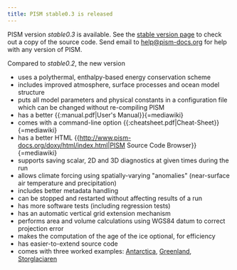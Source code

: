 ```yaml
---
title: PISM stable0.3 is released
---
```


PISM version *stable0.3* is available. See the [stable version
page](:stable_version) to check out a copy of the source
code. Send email to [help@pism-docs.org](help@pism-docs.org)
for help with any version of PISM.

Compared to *stable0.2*, the new version

* uses a polythermal, enthalpy-based energy conservation scheme
* includes improved atmosphere, surface processes and ocean model structure
* puts all model parameters and physical constants in a configuration file which can be changed without re-compiling PISM
* has a better {{:manual.pdf|User's Manual}}{=mediawiki}
* comes with a command-line option {{:cheatsheet.pdf|Cheat-Sheet}}{=mediawiki}
* has a better HTML {{http://www.pism-docs.org/doxy/html/index.html|PISM Source Code Browser}}{=mediawiki}
* supports saving scalar, 2D and 3D diagnostics at given times during the run
* allows climate forcing using spatially-varying "anomalies" (near-surface air temperature and precipitation)
* includes better metadata handling
* can be stopped and restarted without affecting results of a run
* has more software tests (including regression tests)
* has an automatic vertical grid extension mechanism
* performs area and volume calculations using WGS84 datum to correct projection error
* makes the computation of the age of the ice optional, for efficiency
* has easier-to-extend source code
* comes with three worked examples: [Antarctica](:worked-searise-antarctica-uaf), [Greenland](:worked-searise-greenland), [Storglaciaren](:worked-storglaciaren)
